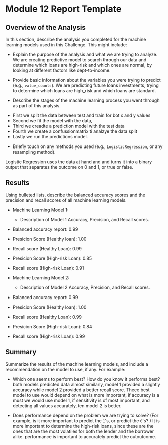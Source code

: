 # Module 12 Report Template

## Overview of the Analysis

In this section, describe the analysis you completed for the machine learning models used in this Challenge. This might include:

* Explain the purpose of the analysis and what we are trying to analyze.
We are creating predictive model to search through our data and determine which loans are high-risk and which ones are normal, by looking at different factors like dept-to-income. 

* Provide basic information about the variables you were trying to predict (e.g., `value_counts`).
We are predicting future loans investments, trying to determine which loans are high_risk and which loans are standard. 

* Describe the stages of the machine learning process you went through as part of this analysis.
- First we split the data between test and train for bot x and y values
- Second we fit the model with the data, 
- Third we creadte a prediction model with the test data 
- Fourth we create a confussionmatrix ti analzye the data split
- Lastly we run the predictions model. 

* Briefly touch on any methods you used (e.g., `LogisticRegression`, or any resampling method).

Logistic Regression uses the data at hand and and turns it into a binary output that separates the outcome on 0 and 1, or true or false. 

## Results

Using bulleted lists, describe the balanced accuracy scores and the precision and recall scores of all machine learning models.

* Machine Learning Model 1:
  * Description of Model 1 Accuracy, Precision, and Recall scores.

* Balanced accuracy report: 0.99
* Presicion Score (Healthy loan): 1.00
* Recall score (Healthy Loan): 0.99
* Presicion Score (High-risk Loan): 0.85
* Recall score (High-risk Loan): 0.91

* Machine Learning Model 2:
  * Description of Model 2 Accuracy, Precision, and Recall scores.

* Balanced accuracy report: 0.99
* Presicion Score (Healthy loan): 1.00
* Recall score (Healthy Loan): 0.99
* Presicion Score (High-risk Loan): 0.84
* Recall score (High-risk Loan): 0.99


## Summary

Summarize the results of the machine learning models, and include a recommendation on the model to use, if any. For example:
* Which one seems to perform best? How do you know it performs best?
both models predicted data almost similarly, model 1 provided a slightly accuracy while model 2 provided a better recall score. Theee best model to use would depend on what is more important, 
if accuracy is a must we would use model 1, if sensitivity is of most important, and detecting all values accurately, ten model 2 is better. 


* Does performance depend on the problem we are trying to solve? (For example, is it more important to predict the `1`'s, or predict the `0`'s? )
It is more important to determine the high-risk loans, since these are the ones that are the most volatiles for both the lender and the borrower alike. performance is important to accurately predict the outoutcome. 
